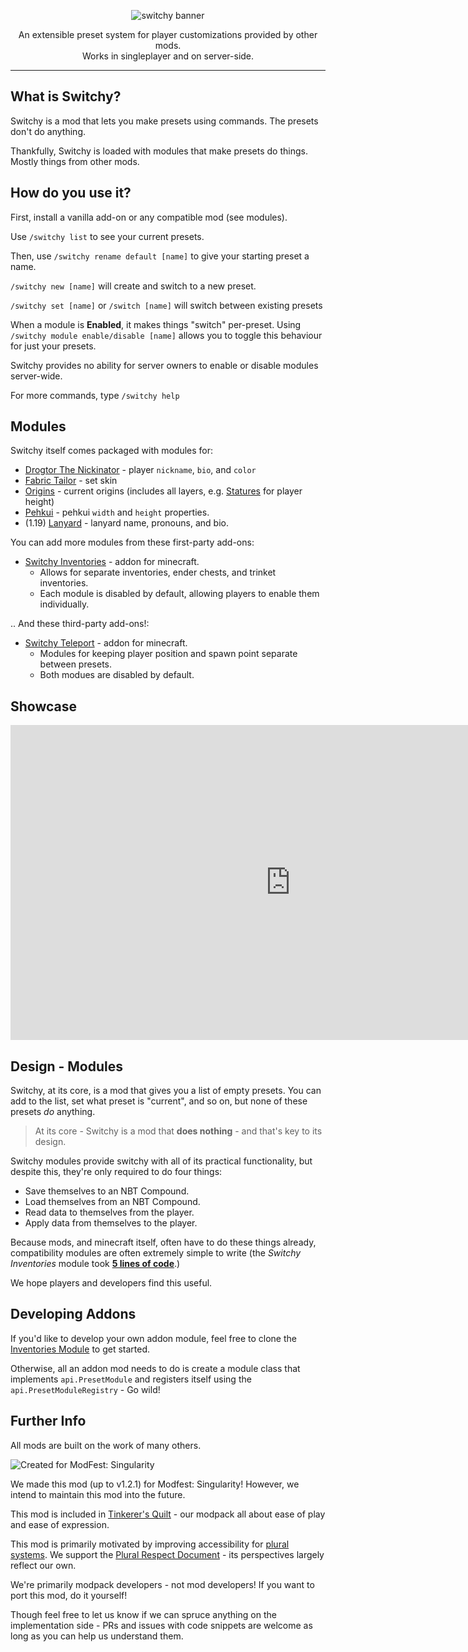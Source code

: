<p align="center"><img alt="switchy banner" src="https://user-images.githubusercontent.com/55819817/198199613-a5eca7d2-02e5-4bf1-8f4d-074e4d15ebef.png" /></p>

<p align="center">An extensible preset system for player customizations provided by other mods.<br/>
Works in singleplayer and on server-side.</p>

---

## What is Switchy?

Switchy is a mod that lets you make presets using commands.
The presets don't do anything.

Thankfully, Switchy is loaded with modules that make presets do things. Mostly things from other mods.

## How do you use it?

First, install a vanilla add-on or any compatible mod (see modules).

Use `/switchy list` to see your current presets.

Then, use `/switchy rename default [name]` to give your starting preset a name.

`/switchy new [name]` will create and switch to a new preset.

`/switchy set [name]` or `/switch [name]` will switch between existing presets

When a module is **Enabled**, it makes things "switch" per-preset.
Using `/switchy module enable/disable [name]` allows you to toggle this behaviour for just your presets.

Switchy provides no ability for server owners to enable or disable modules server-wide.

For more commands, type `/switchy help`

## Modules

Switchy itself comes packaged with modules for:
- [Drogtor The Nickinator](https://modrinth.com/mod/drogtor) - player `nickname`, `bio`, and `color`
- [Fabric Tailor](https://modrinth.com/mod/fabrictailor) - set skin
- [Origins](https://modrinth.com/mod/origins/versions) - current origins (includes all layers, e.g. [Statures](https://modrinth.com/mod/tinkerers-statures) for player height)
- [Pehkui](https://modrinth.com/mod/pehkui) - pehkui `width` and `height` properties.
- (1.19) [Lanyard](https://modrinth.com/mod/lanyard) - lanyard name, pronouns, and bio.

You can add more modules from these first-party add-ons:
- [Switchy Inventories](https://modrinth.com/mod/switchy-inventories) - addon for minecraft.
  - Allows for separate inventories, ender chests, and trinket inventories.
  - Each module is disabled by default, allowing players to enable them individually.

.. And these third-party add-ons!:
- [Switchy Teleport](https://modrinth.com/mod/switchy-teleport) - addon for minecraft.
  - Modules for keeping player position and spawn point separate between presets. 
  - Both modues are disabled by default. 
 

## Showcase

<iframe width="896" height="504" src="https://www.youtube.com/embed/gkOGZUJOtR4" title="YouTube video player" frameborder="0" allow="accelerometer; autoplay; clipboard-write; encrypted-media; gyroscope; picture-in-picture" allowfullscreen></iframe>

## Design - Modules

Switchy, at its core, is a mod that gives you a list of empty presets. You can add to the list, set what preset is "current", and so on, but none of these presets *do* anything.

> At its core - Switchy is a mod that **does nothing** - and that's key to its design.

Switchy modules provide switchy with all of its practical functionality, but despite this, they're only required to do four things:
 - Save themselves to an NBT Compound.
 - Load themselves from an NBT Compound.
 - Read data to themselves from the player.
 - Apply data from themselves to the player.

Because mods, and minecraft itself, often have to do these things already, compatibility modules are often extremely simple to write (the *Switchy Inventories* module took **[5 lines of code](https://github.com/sisby-folk/switchy-inventories/blob/1.18/src/main/java/folk/sisby/switchy_inventories/compat/InventoryCompat.java)**.)

We hope players and developers find this useful.

## Developing Addons

If you'd like to develop your own addon module, feel free to clone the [Inventories Module](https://github.com/sisby-folk/switchy-inventories) to get started.

Otherwise, all an addon mod needs to do is create a module class that implements `api.PresetModule` and registers itself using the `api.PresetModuleRegistry` - Go wild!

## Further Info

All mods are built on the work of many others.

![Created for ModFest: Singularity](https://blob.jortage.com/blobs/5/d4d/5d4d14d96db2e2024d87cf5606cb7ce6421633a002e328947f85d210ba250ecb9f86de8df210dd031be2d4eafb0980494e7a1e8e99590a550abaa42d82768b9f)

We made this mod (up to v1.2.1) for Modfest: Singularity! However, we intend to maintain this mod into the future.

This mod is included in [Tinkerer's Quilt](https://modrinth.com/modpack/tinkerers-quilt) - our modpack all about ease of play and ease of expression.

This mod is primarily motivated by improving accessibility for [plural systems](https://morethanone.info).
We support the [Plural Respect Document](https://bit.ly/pluralrespect) - its perspectives largely reflect our own.

We're primarily modpack developers - not mod developers! If you want to port this mod, do it yourself!

Though feel free to let us know if we can spruce anything on the implementation side - PRs and issues with code snippets are welcome as long as you can help us understand them.
